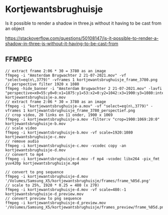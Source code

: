 # Kortjewantsbrughuisje

Is it possible to render a shadow in three.js without it having to be cast from an object

https://stackoverflow.com/questions/50108147/is-it-possible-to-render-a-shadow-in-three-js-without-it-having-to-be-cast-from

## FFMPEG

```
// extract frame 2:06 * 30 = 3780 as an image
ffmpeg -i "Amsterdam Brugwachter 2 21-07-2021.mov" -vf "select=eq(n\,3779)" -vframes 1 kortjewantsbrughuisje_frame_3780.png
// perspective filter 1920 x 1080
ffmpeg -hide_banner -i "Amsterdam Brugwachter 2 21-07-2021.mov" -lavfi "perspective=x0=55:y0=0:x1=1875:y1=53:x2=0:y2=1042:x3=1900:y3=1080:interpolation=linear" kortjewantsbrughuisje-a.mov
// extract frame 2:06 * 30 = 3780 as an image
ffmpeg -i "kortjewantsbrughuisje-a.mov" -vf "select=eq(n\,3779)" -vframes 1 kortjewantsbrughuisje_frame_3780_perspectief.png
// crop video, 20 links en 11 onder, 1900 x 1069
ffmpeg -i kortjewantsbrughuisje-a.mov -filter:v "crop=1900:1069:20:0" kortjewantsbrughuisje-b.mov
// scale video
ffmpeg -i kortjewantsbrughuisje-b.mov -vf scale=1920:1080 kortjewantsbrughuisje-c.mov
// remove audio
ffmpeg -i kortjewantsbrughuisje-c.mov -vcodec copy -an kortjewantsbrughuisje-d.mov
// convert to mp4
ffmpeg -i kortjewantsbrughuisje-d.mov -f mp4 -vcodec libx264 -pix_fmt yuv420p kortjewantsbrughuisje.mp4

// convert to png sequence
ffmpeg -i kortjewantsbrughuisje-d.mov '/Volumes/Samsung_X5/kortjewantsbrughuisje/frames/frame_%05d.png'
// scale to 25%, 1920 * 0.25 = 480 (x 270)
ffmpeg -i kortjewantsbrughuisje-d.mov -vf scale=480:-1 kortjewantsbrughuisje-d_preview.mov
// convert preview to png sequence
ffmpeg -i kortjewantsbrughuisje-d_preview.mov '/Volumes/Samsung_X5/kortjewantsbrughuisje/frames_preview/frame_%05d.png'
```
